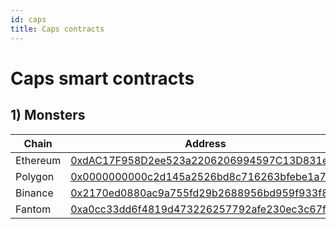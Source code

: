 ```yaml
---
id: caps
title: Caps contracts
---
```


# Caps smart contracts

## 1) Monsters

| Chain    | Address                                    |
| -------- | ------------------------------------------ |
| Ethereum | [0xdAC17F958D2ee523a2206206994597C13D831ec7](https://etherscan.io/address/0xdAC17F958D2ee523a2206206994597C13D831ec7) |
| Polygon  | [0x0000000000c2d145a2526bd8c716263bfebe1a72](https://polygonscan.com/address/0x0000000000c2d145a2526bd8c716263bfebe1a72) |
| Binance  | [0x2170ed0880ac9a755fd29b2688956bd959f933f8](https://bscscan.com/address/0x2170ed0880ac9a755fd29b2688956bd959f933f8) |
| Fantom   | [0xa0cc33dd6f4819d473226257792afe230ec3c67f](https://ftmscan.com/address/0xa0cc33dd6f4819d473226257792afe230ec3c67f) |